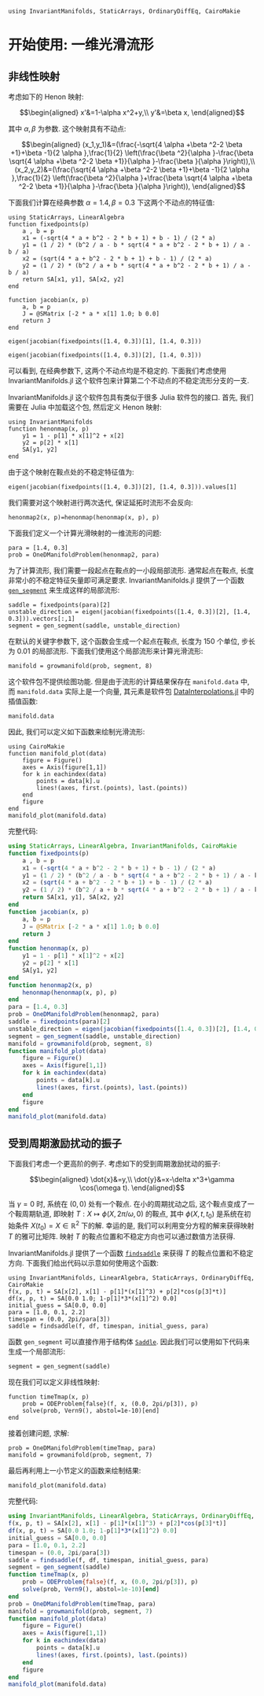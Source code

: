 ```@setup smooth_one
using InvariantManifolds, StaticArrays, OrdinaryDiffEq, CairoMakie
```
# 开始使用: 一维光滑流形

## 非线性映射
考虑如下的 Henon 映射:

```math
\begin{aligned}
x'&=1-\alpha x^2+y,\\
y'&=\beta x,
\end{aligned}
```

其中 $\alpha,\beta$ 为参数. 这个映射具有不动点:

```math
\begin{aligned}
(x_1,y_1)&=(\frac{-\sqrt{4 \alpha +\beta ^2-2 \beta +1}+\beta -1}{2 \alpha },\frac{1}{2} \left(\frac{\beta ^2}{\alpha }-\frac{\beta  \sqrt{4 \alpha +\beta ^2-2 \beta +1}}{\alpha }-\frac{\beta }{\alpha }\right)),\\
(x_2,y_2)&=(\frac{\sqrt{4 \alpha +\beta ^2-2 \beta +1}+\beta -1}{2 \alpha },\frac{1}{2} \left(\frac{\beta ^2}{\alpha }+\frac{\beta  \sqrt{4 \alpha +\beta ^2-2 \beta +1}}{\alpha }-\frac{\beta }{\alpha }\right)),
\end{aligned}
```

下面我们计算在经典参数 $\alpha=1.4,\beta=0.3$ 下这两个不动点的特征值:

```@example smooth_one
using StaticArrays, LinearAlgebra
function fixedpoints(p)
    a , b = p
    x1 = (-sqrt(4 * a + b^2 - 2 * b + 1) + b - 1) / (2 * a)
    y1 = (1 / 2) * (b^2 / a - b * sqrt(4 * a + b^2 - 2 * b + 1) / a - b / a)
    x2 = (sqrt(4 * a + b^2 - 2 * b + 1) + b - 1) / (2 * a)
    y2 = (1 / 2) * (b^2 / a + b * sqrt(4 * a + b^2 - 2 * b + 1) / a - b / a)
    return SA[x1, y1], SA[x2, y2]
end

function jacobian(x, p)
    a, b = p
    J = @SMatrix [-2 * a * x[1] 1.0; b 0.0]
    return J
end
```

```@repl smooth_one
eigen(jacobian(fixedpoints([1.4, 0.3])[1], [1.4, 0.3]))
```

```@repl smooth_one
eigen(jacobian(fixedpoints([1.4, 0.3])[2], [1.4, 0.3]))
```

可以看到, 在经典参数下, 这两个不动点均是不稳定的. 下面我们考虑使用 InvariantManifolds.jl 这个软件包来计算第二个不动点的不稳定流形分支的一支. 

InvariantManifolds.jl 这个软件包具有类似于很多 Julia 软件包的接口. 首先, 我们需要在 Julia 中加载这个包, 然后定义 Henon 映射:

```@repl smooth_one
using InvariantManifolds
function henonmap(x, p)
    y1 = 1 - p[1] * x[1]^2 + x[2]
    y2 = p[2] * x[1]
    SA[y1, y2]
end
```

由于这个映射在鞍点处的不稳定特征值为:
```@repl smooth_one
eigen(jacobian(fixedpoints([1.4, 0.3])[2], [1.4, 0.3])).values[1]
```
我们需要对这个映射进行两次迭代, 保证延拓时流形不会反向:

```@repl smooth_one
henonmap2(x, p)=henonmap(henonmap(x, p), p)
```

下面我们定义一个计算光滑映射的一维流形的问题:

```@repl smooth_one
para = [1.4, 0.3]
prob = OneDManifoldProblem(henonmap2, para)
```

为了计算流形, 我们需要一段起点在鞍点的一小段局部流形. 通常起点在鞍点, 长度非常小的不稳定特征矢量即可满足要求. InvariantManifolds.jl 提供了一个函数 [`gen_segment`](@ref) 来生成这样的局部流形:

```@example smooth_one
saddle = fixedpoints(para)[2]
unstable_direction = eigen(jacobian(fixedpoints([1.4, 0.3])[2], [1.4, 0.3])).vectors[:,1]
segment = gen_segment(saddle, unstable_direction)
```

在默认的关键字参数下, 这个函数会生成一个起点在鞍点, 长度为 $150$ 个单位, 步长为 $0.01$ 的局部流形. 下面我们使用这个局部流形来计算光滑流形:

```@repl smooth_one
manifold = growmanifold(prob, segment, 8)
```


这个软件包不提供绘图功能. 但是由于流形的计算结果保存在 `manifold.data` 中, 而 `manifold.data` 实际上是一个向量, 其元素是软件包 [DataInterpolations.jl](https://github.com/SciML/DataInterpolations.jl) 中的插值函数:
```@repl smooth_one
manifold.data
```

因此, 我们可以定义如下函数来绘制光滑流形:

```@example smooth_one
using CairoMakie
function manifold_plot(data)
    figure = Figure()
    axes = Axis(figure[1,1])
    for k in eachindex(data)
        points = data[k].u
        lines!(axes, first.(points), last.(points))
    end
    figure
end
manifold_plot(manifold.data)
```

完整代码:
```julia
using StaticArrays, LinearAlgebra, InvariantManifolds, CairoMakie
function fixedpoints(p)
    a , b = p
    x1 = (-sqrt(4 * a + b^2 - 2 * b + 1) + b - 1) / (2 * a)
    y1 = (1 / 2) * (b^2 / a - b * sqrt(4 * a + b^2 - 2 * b + 1) / a - b / a)
    x2 = (sqrt(4 * a + b^2 - 2 * b + 1) + b - 1) / (2 * a)
    y2 = (1 / 2) * (b^2 / a + b * sqrt(4 * a + b^2 - 2 * b + 1) / a - b / a)
    return SA[x1, y1], SA[x2, y2]
end
function jacobian(x, p)
    a, b = p
    J = @SMatrix [-2 * a * x[1] 1.0; b 0.0]
    return J
end
function henonmap(x, p)
    y1 = 1 - p[1] * x[1]^2 + x[2]
    y2 = p[2] * x[1]
    SA[y1, y2]
end
function henonmap2(x, p)
    henonmap(henonmap(x, p), p)
end
para = [1.4, 0.3]
prob = OneDManifoldProblem(henonmap2, para)
saddle = fixedpoints(para)[2]
unstable_direction = eigen(jacobian(fixedpoints([1.4, 0.3])[2], [1.4, 0.3])).vectors[:,1]
segment = gen_segment(saddle, unstable_direction)
manifold = growmanifold(prob, segment, 8)
function manifold_plot(data)
    figure = Figure()
    axes = Axis(figure[1,1])
    for k in eachindex(data)
        points = data[k].u
        lines!(axes, first.(points), last.(points))
    end
    figure
end
manifold_plot(manifold.data)
```

## 受到周期激励扰动的振子

下面我们考虑一个更高阶的例子. 考虑如下的受到周期激励扰动的振子:
```math
\begin{aligned}
\dot{x}&=y,\\
\dot{y}&=x-\delta x^3+\gamma \cos(\omega t).
\end{aligned}
```

当 $\gamma=0$ 时, 系统在 $(0,0)$ 处有一个鞍点. 在小的周期扰动之后, 这个鞍点变成了一个鞍周期轨道, 即映射 $T:X\mapsto \phi(X,2\pi/\omega,0)$ 的鞍点, 其中 $\phi(X,t,t_0)$ 是系统在初始条件 $X(t_0)=X\in\mathbb{R}^2$ 下的解. 幸运的是, 我们可以利用变分方程的解来获得映射 $T$ 的雅可比矩阵. 映射 $T$ 的鞍点位置和不稳定方向也可以通过数值方法获得.

InvariantManifolds.jl 提供了一个函数 [`findsaddle`](@ref) 来获得 $T$ 的鞍点位置和不稳定方向. 下面我们给出代码以示意如何使用这个函数:

```@example smooth_one
using InvariantManifolds, LinearAlgebra, StaticArrays, OrdinaryDiffEq, CairoMakie
f(x, p, t) = SA[x[2], x[1] - p[1]*(x[1]^3) + p[2]*cos(p[3]*t)]
df(x, p, t) = SA[0.0 1.0; 1-p[1]*3*(x[1]^2) 0.0]
initial_guess = SA[0.0, 0.0]
para = [1.0, 0.1, 2.2]
timespan = (0.0, 2pi/para[3])
saddle = findsaddle(f, df, timespan, initial_guess, para)
```

函数 `gen_segment` 可以直接作用于结构体 [`Saddle`](@ref). 因此我们可以使用如下代码来生成一个局部流形:
```@repl smooth_one
segment = gen_segment(saddle)
```

现在我们可以定义非线性映射:
```@repl smooth_one
function timeTmap(x, p)
    prob = ODEProblem{false}(f, x, (0.0, 2pi/p[3]), p)
    solve(prob, Vern9(), abstol=1e-10)[end]
end
```

接着创建问题, 求解:
```@repl smooth_one
prob = OneDManifoldProblem(timeTmap, para)
manifold = growmanifold(prob, segment, 7)
```
最后再利用上一小节定义的函数来绘制结果:
```@example smooth_one
manifold_plot(manifold.data)
```

完整代码:
```julia
using InvariantManifolds, LinearAlgebra, StaticArrays, OrdinaryDiffEq, CairoMakie
f(x, p, t) = SA[x[2], x[1] - p[1]*(x[1]^3) + p[2]*cos(p[3]*t)]
df(x, p, t) = SA[0.0 1.0; 1-p[1]*3*(x[1]^2) 0.0]
initial_guess = SA[0.0, 0.0]
para = [1.0, 0.1, 2.2]
timespan = (0.0, 2pi/para[3])
saddle = findsaddle(f, df, timespan, initial_guess, para)
segment = gen_segment(saddle)
function timeTmap(x, p)
    prob = ODEProblem{false}(f, x, (0.0, 2pi/p[3]), p)
    solve(prob, Vern9(), abstol=1e-10)[end]
end
prob = OneDManifoldProblem(timeTmap, para)
manifold = growmanifold(prob, segment, 7)
function manifold_plot(data)
    figure = Figure()
    axes = Axis(figure[1,1])
    for k in eachindex(data)
        points = data[k].u
        lines!(axes, first.(points), last.(points))
    end
    figure
end
manifold_plot(manifold.data)
```